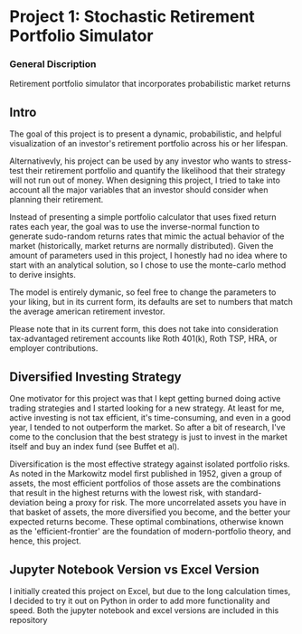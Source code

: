 # Project 1: Stochastic Retirement Portfolio Simulator

### General Discription
Retirement portfolio simulator that incorporates probabilistic market returns

## Intro

The goal of this project is to present a dynamic, probabilistic, and helpful visualization of an investor's retirement portfolio across his or her lifespan.

Alternativevly, his project can be used by any investor who wants to stress-test their retirement portfolio and quantify the likelihood that their strategy will not run out of money. When designing this project, I tried to take into account all the major variables that an investor should consider when planning their retirement.

Instead of presenting a simple portfolio calculator that uses fixed return rates each year, the goal was to use the inverse-normal function to generate sudo-random returns rates that mimic the actual behavior of the market (historically, market returns are normally distributed). Given the amount of parameters used in this project, I honestly had no idea where to start with an analytical solution, so I chose to use the monte-carlo method to derive insights.

The model is entirely dymanic, so feel free to change the parameters to your liking, but in its current form, its defaults are set to numbers that match the average american retirement investor.

Please note that in its current form, this does not take into consideration tax-advantaged retirement accounts like Roth 401(k), Roth TSP, HRA, or employer contributions.

## Diversified Investing Strategy
One motivator for this project was that I kept getting burned doing active trading strategies and I started looking for a new strategy. At least for me, active investing is not tax efficient, it's time-consuming, and even in a good year, I tended to not outperform the market. So after a bit of research, I've come to the conclusion that the best strategy is just to invest in the market itself and buy an index fund (see Buffet et al).

Diversification is the most effective strategy against isolated portfolio risks. As noted in the Markowitz model first published in 1952, given a group of assets, the most efficient portfolios of those assets are the combinations that result in the highest returns with the lowest risk, with standard-deviation being a proxy for risk. The more uncorrelated assets you have in that basket of assets, the more diversified you become, and the better your expected returns become. These optimal combinations, otherwise known as the 'efficient-frontier' are the foundation of modern-portfolio theory, and hence, this project.

## Jupyter Notebook Version vs Excel Version
I initially created this project on Excel, but due to the long calculation times, I decided to try it out on Python in order to add more functionality and speed. Both the jupyter notebook and excel versions are included in this repository
